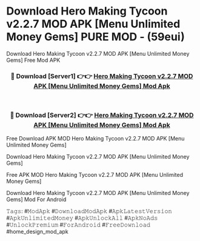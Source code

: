 # Download Hero Making Tycoon v2.2.7 MOD APK [Menu Unlimited Money Gems] PURE MOD - (59eui)
Download Hero Making Tycoon v2.2.7 MOD APK [Menu Unlimited Money Gems] Free Mod APK

<div align="center">
<h3>🔴 Download [Server1] 👉👉 <a href="https://apk-comot.site?title=Hero_Making_Tycoon_v2.2.7_MOD_APK_[Menu_Unlimited_Money_Gems]">Hero Making Tycoon v2.2.7 MOD APK [Menu Unlimited Money Gems] Mod Apk</a></h3><br>

<h3>🔴 Download [Server2] 👉👉 <a href="https://apk-comot.site?title=Hero_Making_Tycoon_v2.2.7_MOD_APK_[Menu_Unlimited_Money_Gems]">Hero Making Tycoon v2.2.7 MOD APK [Menu Unlimited Money Gems] Mod Apk</a></h3>
</div>


Free Download APK MOD Hero Making Tycoon v2.2.7 MOD APK [Menu Unlimited Money Gems]

Download Hero Making Tycoon v2.2.7 MOD APK [Menu Unlimited Money Gems] 

Free APK MOD Hero Making Tycoon v2.2.7 MOD APK [Menu Unlimited Money Gems] 

Download Hero Making Tycoon v2.2.7 MOD APK [Menu Unlimited Money Gems] Mod For Android

𝚃𝚊𝚐𝚜: #𝙼𝚘𝚍𝙰𝚙𝚔 #𝙳𝚘𝚠𝚗𝚕𝚘𝚊𝚍𝙼𝚘𝚍𝙰𝚙𝚔 #𝙰𝚙𝚔𝙻𝚊𝚝𝚎𝚜𝚝𝚅𝚎𝚛𝚜𝚒𝚘𝚗 #𝙰𝚙𝚔𝚄𝚗𝚕𝚒𝚖𝚒𝚝𝚎𝚍𝙼𝚘𝚗𝚎𝚢 #𝙰𝚙𝚔𝚄𝚗𝚕𝚘𝚌𝚔𝙰𝚕𝚕 #𝙰𝚙𝚔𝙽𝚘𝙰𝚍𝚜 #𝚄𝚗𝚕𝚘𝚌𝚔𝙿𝚛𝚎𝚖𝚒𝚞𝚖 #𝙵𝚘𝚛𝙰𝚗𝚍𝚛𝚘𝚒𝚍 #𝙵𝚛𝚎𝚎𝙳𝚘𝚠𝚗𝚕𝚘𝚊𝚍 #home_design_mod_apk